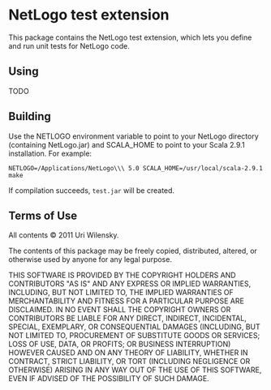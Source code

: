 # NetLogo test extension

This package contains the NetLogo test extension, which lets you define and run unit tests for NetLogo code.

## Using

TODO

## Building

Use the NETLOGO environment variable to point to your NetLogo directory (containing NetLogo.jar) and SCALA_HOME to point to your Scala 2.9.1 installation.  For example:

    NETLOGO=/Applications/NetLogo\\\ 5.0 SCALA_HOME=/usr/local/scala-2.9.1 make

If compilation succeeds, `test.jar` will be created.

## Terms of Use

All contents © 2011 Uri Wilensky.

The contents of this package may be freely copied, distributed, altered, or otherwise used by anyone for any legal purpose.

THIS SOFTWARE IS PROVIDED BY THE COPYRIGHT HOLDERS AND CONTRIBUTORS "AS IS" AND ANY EXPRESS OR IMPLIED WARRANTIES, INCLUDING, BUT NOT LIMITED TO, THE IMPLIED WARRANTIES OF MERCHANTABILITY AND FITNESS FOR A PARTICULAR PURPOSE ARE DISCLAIMED.  IN NO EVENT SHALL THE COPYRIGHT OWNERS OR CONTRIBUTORS BE LIABLE FOR ANY DIRECT, INDIRECT, INCIDENTAL, SPECIAL, EXEMPLARY, OR CONSEQUENTIAL DAMAGES (INCLUDING, BUT NOT LIMITED TO, PROCUREMENT OF SUBSTITUTE GOODS OR SERVICES; LOSS OF USE, DATA, OR PROFITS; OR BUSINESS INTERRUPTION) HOWEVER CAUSED AND ON ANY THEORY OF LIABILITY, WHETHER IN CONTRACT, STRICT LIABILITY, OR TORT (INCLUDING NEGLIGENCE OR OTHERWISE) ARISING IN ANY WAY OUT OF THE USE OF THIS SOFTWARE, EVEN IF ADVISED OF THE POSSIBILITY OF SUCH DAMAGE.
